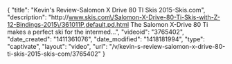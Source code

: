 {
    "title": "Kevin's Review-Salomon X Drive 80 TI Skis 2015-Skis.com",
    "description": "http:\/\/www.skis.com\/Salomon-X-Drive-80-Ti-Skis-with-Z-12-Bindings-2015\/361011P,default,pd.html The Salomon X-Drive 80 Ti makes a perfect ski for the intermed...",
    "videoid": "3765402",
    "date_created": "1411361076",
    "date_modified": "1418181994",
    "type": "captivate",
    "layout": "video",
    "url": "\/v\/kevin-s-review-salomon-x-drive-80-ti-skis-2015-skis-com\/3765402"
}